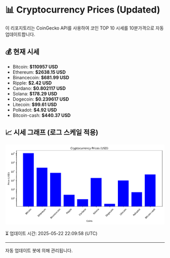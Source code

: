 
# 📊 Cryptocurrency Prices (Updated)

이 리포지토리는 CoinGecko API를 사용하여 코인 TOP 10 시세를 10분가격으로 자동 업데이트합니다.

## 💰 현재 시세
- Bitcoin: **$110957 USD**
- Ethereum: **$2638.15 USD**
- Binancecoin: **$681.99 USD**
- Ripple: **$2.42 USD**
- Cardano: **$0.802117 USD**
- Solana: **$178.29 USD**
- Dogecoin: **$0.239617 USD**
- Litecoin: **$99.61 USD**
- Polkadot: **$4.92 USD**
- Bitcoin-cash: **$440.37 USD**

## 📈 시세 그래프 (로그 스케일 적용)
![Crypto Prices](crypto_prices.png)

⏳ 업데이트 시간: 2025-05-22 22:09:58 (UTC)

---
자동 업데이트 봇에 의해 관리됩니다.
